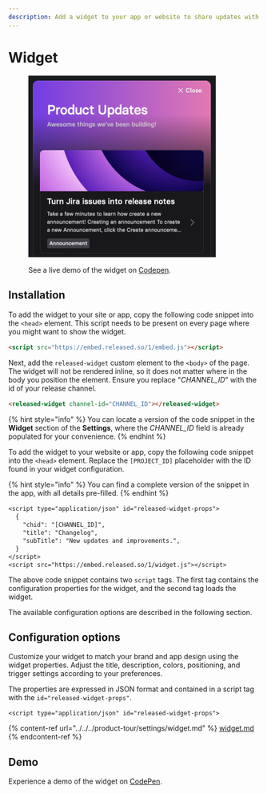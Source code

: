 ```yaml
---
description: Add a widget to your app or website to share updates with your customers.
---
```


# Widget



<figure><img src="../../../.gitbook/assets/widget.png" alt="" width="375"><figcaption><p>See a live demo of the widget on <a href="https://codepen.io/released/pen/WNaaMNx">Codepen</a>.</p></figcaption></figure>

## Installation

To add the widget to your site or app, copy the following code snippet into the `<head>` element. This script needs to be present on every page where you might want to show the widget.&#x20;

```html
<script src="https://embed.released.so/1/embed.js"></script>
```

Next, add the `released-widget` custom element to the `<body>` of the page. The widget will not be rendered inline, so it does not matter where in the body you position the element. Ensure you replace "_CHANNEL\_ID_" with the id of your release channel.&#x20;

```html
<released-widget channel-id="CHANNEL_ID"></released-widget>
```

{% hint style="info" %}
You can locate a version of the code snippet in the **Widget** section of the **Settings**, where the _CHANNEL\_ID_ field is already populated for your convenience.
{% endhint %}

To add the widget to your website or app, copy the following code snippet into the `<head>` element. Replace the `[PROJECT_ID]` placeholder with the ID found in your widget configuration.&#x20;

{% hint style="info" %}
You can find a complete version of the snippet in the app, with all details pre-filled.
{% endhint %}

```
<script type="application/json" id="released-widget-props">
  {
    "chid": "[CHANNEL_ID]",
    "title": "Changelog",
    "subTitle": "New updates and improvements.",
  }
</script>
<script src="https://embed.released.so/1/widget.js"></script>
```

The above code snippet contains two `script` tags. The first tag contains the configuration properties for the widget, and the second tag loads the widget.&#x20;

The available configuration options are described in the following section.

## Configuration options

Customize your widget to match your brand and app design using the widget properties. Adjust the title, description, colors, positioning, and trigger settings according to your preferences.

The properties are expressed in JSON format and contained in a script tag with the `id="released-widget-props"`.&#x20;

```
<script type="application/json" id="released-widget-props">
```

{% content-ref url="../../../product-tour/settings/widget.md" %}
[widget.md](../../../product-tour/settings/widget.md)
{% endcontent-ref %}

## Demo

Experience a demo of the widget on [CodePen](https://codepen.io/released/pen/WNaaMNx).
